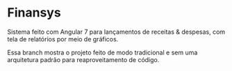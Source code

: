 # Finansys

Sistema feito com Angular 7 para lançamentos de receitas & despesas, com tela de relatórios por meio de gráficos.

Essa branch mostra o projeto feito de modo tradicional e sem uma arquitetura padrão para reaproveitamento de código.
